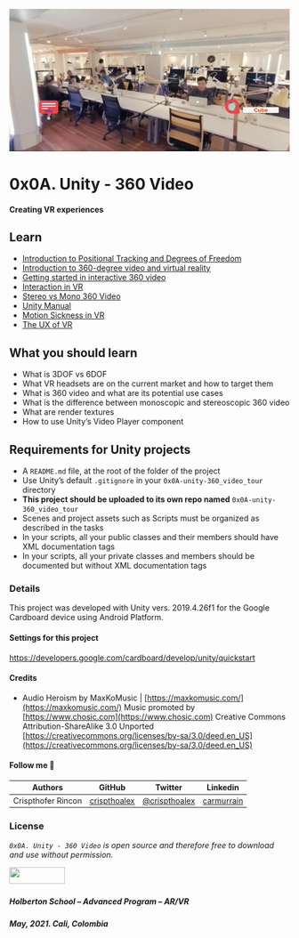 ![](./VideoTour360_Capture.JPG)
# 0x0A. Unity - 360 Video
#### Creating VR experiences

## Learn
<ul>
<li><a href="/rltoken/ypdjLWVfD1OEB6ywu6LlWQ" title="Introduction to Positional Tracking and Degrees of Freedom" target="_blank">Introduction to Positional Tracking and Degrees of Freedom</a></li>
<li><a href="/rltoken/mDQxLe3Cdyr8c4MQ15mSew" title="Introduction to 360-degree video and virtual reality" target="_blank">Introduction to 360-degree video and virtual reality</a></li>
<li><a href="/rltoken/cTses2PrhwALscqzUDOnPQ" title="Getting started in interactive 360 video" target="_blank">Getting started in interactive 360 video</a></li>
<li><a href="/rltoken/wIZ0rVubAWlVSi0PtNuykQ" title="Interaction in VR" target="_blank">Interaction in VR</a></li>
<li><a href="/rltoken/keZ3rWzf2VxoFf3YyS27sg" title="Stereo vs Mono 360 Video" target="_blank">Stereo vs Mono 360 Video</a></li>
<li><a href="/rltoken/uMVQFDqyz4M5WrU1MYzrRw" title="Unity Manual" target="_blank">Unity Manual</a></li>
<li><a href="/rltoken/nLCFPDrK9OXhEpd3rASwrg" title="Motion Sickness in VR" target="_blank">Motion Sickness in VR</a></li>
<li><a href="/rltoken/rnW8JzO5cDELLblKL8586Q" title="The UX of VR" target="_blank">The UX of VR</a></li>
</ul>

<h2>What you should learn</h2>
<ul>
<li>What is 3DOF vs 6DOF</li>
<li>What VR headsets are on the current market and how to target them</li>
<li>What is 360 video and what are its potential use cases</li>
<li>What is the difference between monoscopic and stereoscopic 360 video</li>
<li>What are render textures </li>
<li>How to use Unity’s Video Player component</li>
</ul>

<h2>Requirements for Unity projects</h2>
<ul>
<li>A <code>README.md</code> file, at the root of the folder of the project</li>
<li>Use Unity’s default <code>.gitignore</code> in your <code>0x0A-unity-360_video_tour</code> directory</li>
<li><strong>This project should be uploaded to its own repo named</strong> <code>0x0A-unity-360_video_tour</code></li>
<li>Scenes and project assets such as Scripts must be organized as described in the tasks</li>
<li>In your scripts, all your public classes and their members should have XML documentation tags</li>
<li>In your scripts, all your private classes and members should be documented but without XML documentation tags</li>
</ul>

### Details
This project was developed with Unity vers. 2019.4.26f1 for the Google Cardboard device using Android Platform.



#### Settings for this project
https://developers.google.com/cardboard/develop/unity/quickstart

#### Credits
* Audio
Heroism by MaxKoMusic | [https://maxkomusic.com/](https://maxkomusic.com/)
Music promoted by [https://www.chosic.com](https://www.chosic.com)
Creative Commons Attribution-ShareAlike 3.0 Unported
[https://creativecommons.org/licenses/by-sa/3.0/deed.en_US](https://creativecommons.org/licenses/by-sa/3.0/deed.en_US)



#### Follow me 💬

| Authors | GitHub | Twitter | Linkedin |
| :---: | :---: | :---: | :---: |
| Crispthofer Rincon | [crispthoalex](https://github.com/crispthoalex) | [@crispthoalex](https://twitter.com/crispthoalex) | [carmurrain](https://www.linkedin.com/in/carmurrain) |

### License
*`0x0A. Unity - 360 Video` is open source and therefore free to download and use without permission.*

<a href="url"><img src="https://www.holbertonschool.com/holberton-logo.png" align-self="middle" width="100" height="30"></a>

##### Holberton School – Advanced Program – AR/VR
##### May, 2021. Cali, Colombia
